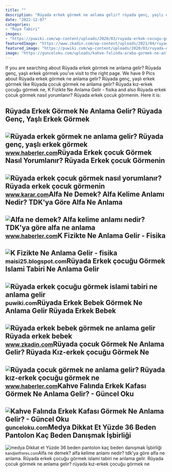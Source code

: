 ```yaml
---
title: ""
description: "Rüyada erkek görmek ne anlama gelir? rüyada genç, yaşlı erkek görmek"
date: "2022-12-07"
categories:
- "Ruya Tabiri"
images:
- "https://puwiki.com/wp-content/uploads/2020/03/ruyada-erkek-cocugu-gormek-islami-tabiri-ne-anlama-gelir.jpg"
featuredImage: "https://www.zkadin.com/wp-content/uploads/2021/04/ruyada-erkek-bebek-gormek-ne-anlama-gelir-ruyada-erkek-bebek-dogurdugunu-gormek-ne-demek-4-OZbBN1x8.jpg"
featured_image: "https://puwiki.com/wp-content/uploads/2020/03/ruyada-erkek-cocugu-gormek-islami-tabiri-ne-anlama-gelir.jpg"
image: "https://gunceloku.com/uploads/kahve-falinda-araba-gormek-ne-anlama-gelir-63e9f610e0973.jpeg"
---
```


If you are searching about Rüyada erkek görmek ne anlama gelir? Rüyada genç, yaşlı erkek görmek you've visit to the right page. We have 9 Pics about Rüyada erkek görmek ne anlama gelir? Rüyada genç, yaşlı erkek görmek like Rüyada çocuk görmek ne anlama gelir? Rüyada kız-erkek çocuğu görmek ne, K Fizikte Ne Anlama Gelir - fisika and also Rüyada erkek çocuk görmek nasıl yorumlanır? Rüyada erkek çocuk görmenin. Here it is:

Rüyada Erkek Görmek Ne Anlama Gelir? Rüyada Genç, Yaşlı Erkek Görmek
--------------------------------------------------------------------

 ![Rüyada erkek görmek ne anlama gelir? Rüyada genç, yaşlı erkek görmek](https://i.hbrcdn.com/haber/2022/11/18/ruyada-erkek-gormek-ne-anlama-gelir-ruyada-genc-15437793_476_amp.jpg) <small>www.haberler.com</small>Rüyada Erkek çocuk Görmek Nasıl Yorumlanır? Rüyada Erkek çocuk Görmenin
-----------------------------------------------------------------------

 ![Rüyada erkek çocuk görmek nasıl yorumlanır? Rüyada erkek çocuk görmenin](https://www.karar.com/d/other/2020/02/10/ruyada-erkek-cocuk-gormek-ne-anlama-gelir-1463608158-15358478641.jpg) <small>www.karar.com</small>Alfa Ne Demek? Alfa Kelime Anlamı Nedir? TDK'ya Göre Alfa Ne Anlama
-------------------------------------------------------------------

 ![Alfa ne demek? Alfa kelime anlamı nedir? TDK'ya göre alfa ne anlama](https://i.hbrcdn.com/haber/2020/09/15/alfa-ne-demek-alfa-kelime-anlami-nedir-tdk-ya-13601048_3645_amp.jpg) <small>www.haberler.com</small>K Fizikte Ne Anlama Gelir - Fisika
----------------------------------

 ![K Fizikte Ne Anlama Gelir - fisika](https://p.calameoassets.com/200421173922-7854bb4c194421435081d2b710b41004/p1.jpg) <small>maisi25.blogspot.com</small>Rüyada Erkek çocuğu Görmek Islami Tabiri Ne Anlama Gelir
--------------------------------------------------------

 ![Rüyada erkek çocuğu görmek islami tabiri ne anlama gelir](https://puwiki.com/wp-content/uploads/2020/03/ruyada-erkek-cocugu-gormek-islami-tabiri-ne-anlama-gelir.jpg) <small>puwiki.com</small>Rüyada Erkek Bebek Görmek Ne Anlama Gelir Rüyada Erkek Bebek
------------------------------------------------------------

 ![Rüyada erkek bebek görmek ne anlama gelir Rüyada erkek bebek](https://www.zkadin.com/wp-content/uploads/2021/04/ruyada-erkek-bebek-gormek-ne-anlama-gelir-ruyada-erkek-bebek-dogurdugunu-gormek-ne-demek-4-OZbBN1x8.jpg) <small>www.zkadin.com</small>Rüyada çocuk Görmek Ne Anlama Gelir? Rüyada Kız-erkek çocuğu Görmek Ne
----------------------------------------------------------------------

 ![Rüyada çocuk görmek ne anlama gelir? Rüyada kız-erkek çocuğu görmek ne](https://i.hbrcdn.com/haber/2021/12/07/ruyada-cocuk-gormek-ne-anlama-gelir-ruyada-kiz-14581485_6514_amp.jpg) <small>www.haberler.com</small>Kahve Falında Erkek Kafası Görmek Ne Anlama Gelir? - Güncel Oku
---------------------------------------------------------------

 ![Kahve Falında Erkek Kafası Görmek Ne Anlama Gelir? - Güncel Oku](https://gunceloku.com/uploads/kahve-falinda-araba-gormek-ne-anlama-gelir-63e9f610e0973.jpeg) <small>gunceloku.com</small>Medya Dikkat Et Yüzde 36 Beden Pantolon Kaç Beden Danışmak İşbirliği
--------------------------------------------------------------------

 ![medya Dikkat et Yüzde 36 beden pantolon kaç beden danışmak İşbirliği](http://cdn.shopify.com/s/files/1/0715/4441/files/tru._size_chart_1024x1024.png?v=1585473568) <small>kandjietfreres.com</small>Alfa ne demek? alfa kelime anlamı nedir? tdk'ya göre alfa ne anlama. Rüyada erkek çocuğu görmek islami tabiri ne anlama gelir. Rüyada çocuk görmek ne anlama gelir? rüyada kız-erkek çocuğu görmek ne
